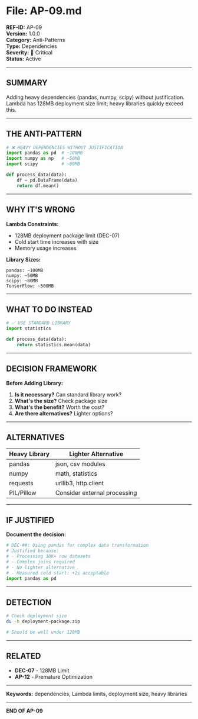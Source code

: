 # File: AP-09.md

**REF-ID:** AP-09  
**Version:** 1.0.0  
**Category:** Anti-Patterns  
**Type:** Dependencies  
**Severity:** 🔴 Critical  
**Status:** Active

---

## SUMMARY

Adding heavy dependencies (pandas, numpy, scipy) without justification. Lambda has 128MB deployment size limit; heavy libraries quickly exceed this.

---

## THE ANTI-PATTERN

```python
# ❌ HEAVY DEPENDENCIES WITHOUT JUSTIFICATION
import pandas as pd  # ~100MB
import numpy as np   # ~50MB
import scipy         # ~80MB

def process_data(data):
    df = pd.DataFrame(data)
    return df.mean()
```

---

## WHY IT'S WRONG

**Lambda Constraints:**
- 128MB deployment package limit (DEC-07)
- Cold start time increases with size
- Memory usage increases

**Library Sizes:**
```
pandas: ~100MB
numpy: ~50MB
scipy: ~80MB
TensorFlow: ~500MB
```

---

## WHAT TO DO INSTEAD

```python
# ✅ USE STANDARD LIBRARY
import statistics

def process_data(data):
    return statistics.mean(data)
```

---

## DECISION FRAMEWORK

**Before Adding Library:**

1. **Is it necessary?** Can standard library work?
2. **What's the size?** Check package size
3. **What's the benefit?** Worth the cost?
4. **Are there alternatives?** Lighter options?

---

## ALTERNATIVES

| Heavy Library | Lighter Alternative |
|---------------|---------------------|
| pandas | json, csv modules |
| numpy | math, statistics |
| requests | urllib3, http.client |
| PIL/Pillow | Consider external processing |

---

## IF JUSTIFIED

**Document the decision:**
```python
# DEC-##: Using pandas for complex data transformation
# Justified because:
# - Processing 10K+ row datasets
# - Complex joins required
# - No lighter alternative
# - Measured cold start: +2s acceptable
import pandas as pd
```

---

## DETECTION

```bash
# Check deployment size
du -h deployment-package.zip

# Should be well under 128MB
```

---

## RELATED

- **DEC-07** - 128MB Limit
- **AP-12** - Premature Optimization

---

**Keywords:** dependencies, Lambda limits, deployment size, heavy libraries

---

**END OF AP-09**
